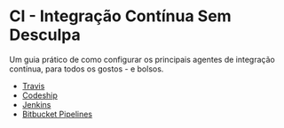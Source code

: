 # CI - Integração Contínua Sem Desculpa

Um guia prático de como configurar os principais agentes de 
integração contínua, para todos os gostos - e bolsos.

- [Travis](capitulo-2/README.md)
- [Codeship](capitulo-3/README.md)
- [Jenkins](capitulo-4/README.md)
- [Bitbucket Pipelines](capitulo-5/README.md)
